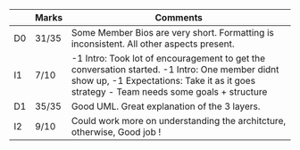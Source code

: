 |                |Marks                         |Comments                     |
|----------------|-------------------------------|-----------------------------|
|D0 | 31/35 | Some Member Bios are very short. Formatting is inconsistent. All other aspects present.            |
|I1 | 7/10 | -1 Intro: Took lot of encouragement to get the conversation started. -1 Intro: One member didnt show up, -1 Expectations: Take it as it goes strategy - Team needs some goals + structure          |
|D1 | 35/35 | Good UML. Great explanation of the 3 layers.            |
|I2 | 9/10 | Could work more on understanding the architcture, otherwise, Good job !          |

